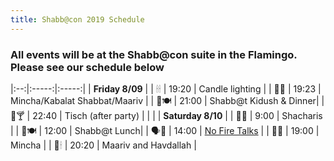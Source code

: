 ```yaml
---
title: Shabb@con 2019 Schedule
---
```


### All events will be at the Shabb@con suite in the Flamingo. Please see our schedule below

|:--:|:-----:|:-----:|
| **Friday 8/09** |
| 🕯🕯 | 19:20 | Candle lighting |
| 🙏🙏 | 19:23 |  Mincha/Kabalat Shabbat/Maariv |
| 🍷🍽️ | 21:00 | Shabb@t Kidush & Dinner|
| 🍺🍸 | 22:40 | Tisch (after party) |
| |
| **Saturday 8/10** |
| 🙏🙏 | 9:00 |  Shacharis |
| 🍷🍽️ | 12:00 | Shabb@t Lunch|
| 🗣️📣 | 14:00 | <a href="/talks">No Fire Talks</a> |
| 🙏🙏 | 19:00 |  Mincha |
| 🙏🕯 | 20:20 |  Maariv and Havdallah |
